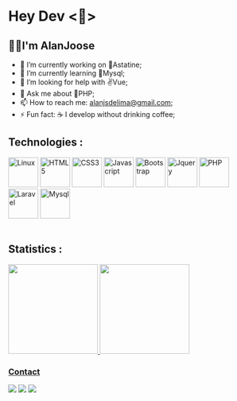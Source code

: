 <h1>Hey Dev &lt👋&gt</h1>
<h2>👨‍💻️I'm AlanJoose</h2>

- 🔭 I’m currently working on 🧪Astatine;
- 🌱 I’m currently learning 🐬Mysql;
- 🤔 I’m looking for help with ✌️Vue;
- 💬 Ask me about 🐘PHP;
- 📫 How to reach me: alanjsdelima@gmail.com;
- ⚡ Fun fact: ☕️ I develop without drinking coffee;

<h2> Technologies :</h2>
<div>
<img src="https://cdn.jsdelivr.net/gh/devicons/devicon/icons/linux/linux-original.svg" width="60px" height="60px" title="Linux"/>
<img src="https://cdn.jsdelivr.net/gh/devicons/devicon/icons/html5/html5-original.svg" width="60px" height="60px" title="HTML5"/>
<img src="https://cdn.jsdelivr.net/gh/devicons/devicon/icons/css3/css3-original.svg" width="60px" height="60px" title="CSS3"/>
<img src="https://cdn.jsdelivr.net/gh/devicons/devicon/icons/javascript/javascript-original.svg" width="60px" height="60px" title="Javascript"/>
<img src="https://cdn.jsdelivr.net/gh/devicons/devicon/icons/bootstrap/bootstrap-original.svg" width="60px" height="60px" title="Bootstrap"/>
<img src="https://cdn.jsdelivr.net/gh/devicons/devicon/icons/jquery/jquery-original.svg" width="60px" height="60px" title="Jquery"/>
<img src="https://cdn.jsdelivr.net/gh/devicons/devicon/icons/php/php-plain.svg" width="60px" height="60px" title="PHP"/>
<img src="https://cdn.jsdelivr.net/gh/devicons/devicon/icons/laravel/laravel-plain-wordmark.svg" width="60px" height="60px" title="Laravel"/>
<img src="https://cdn.jsdelivr.net/gh/devicons/devicon/icons/mysql/mysql-original.svg" width="60px" heigth="60px" title="Mysql"/>
 </div>
<br>

 <h2>Statistics :</h2>
 
 <div>
<a href="https://github.com/Alanjoose">
<img height="180em" src="https://github-readme-stats.vercel.app/api/top-langs/?username=Alanjoose&layout=compact&langs_count=7&theme=dracula"/>
<img height="180em" src="https://github-readme-stats.vercel.app/api?username=Alanjoose&show_icons=true&theme=dracula&include_all_commits=true&count_private=true"/>
  </div>
 
  ### Contact
 <div>
  <a href="https://www.linkedin.com/in/alan-jos%C3%A9-209b51216/" target="_blank">
  <img src="https://img.shields.io/badge/-LinkedIn-%230077B5?style=for-the-badge&logo=linkedin&logoColor=white" target="_blank"></a>  
  
  <a href="https://www.instagram.com/alan0js" target="_blank">
  <img src="https://img.shields.io/badge/-Instagram-%23E4405F?style=for-the-badge&logo=instagram&logoColor=white" target="_blank"></a>
  
  <a href = "alanjsdelima@gmail.com">
  <img src="https://img.shields.io/badge/Gmail-D14836?style=for-the-badge&logo=gmail&logoColor=white" target="_blank"></a>
 </div>
